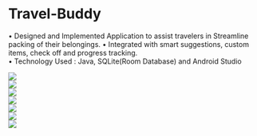 # Travel-Buddy
• Designed and Implemented Application to assist travelers in Streamline packing of their belongings. 
• Integrated with smart suggestions, custom items, check off and progress tracking.  
• Technology Used : Java, SQLite(Room Database) and Android Studio

<img src="Project Images/pic1.jpg"> <br/>
<img src="Project Images/pic2.jpg"> <br/>
<img src="Project Images/pic3.jpg"> <br/>
<img src="Project Images/pic4.jpg"> <br/>
<img src="Project Images/pic5.jpg"> <br/>
<img src="Project Images/pic6.jpg"> <br/>
<img src="Project Images/pic7.jpg"> <br/>

